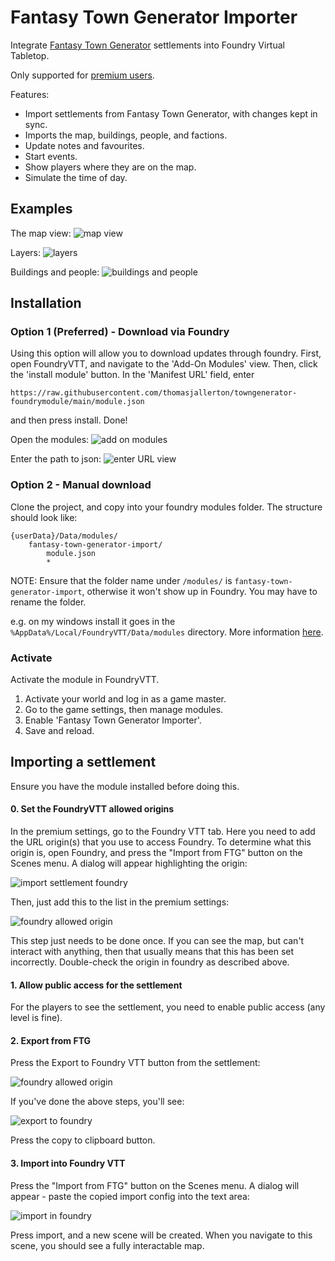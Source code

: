 # Fantasy Town Generator Importer

Integrate [Fantasy Town Generator](https://www.fantasytowngenerator.com) settlements into Foundry Virtual Tabletop.

Only supported for [premium users](https://www.patreon.com/fantasytowngenerator). 

Features:
* Import settlements from Fantasy Town Generator, with changes kept in sync.
* Imports the map, buildings, people, and factions.
* Update notes and favourites.
* Start events.
* Show players where they are on the map.
* Simulate the time of day.

## Examples

The map view:
![map view](docs/map_view.png)

Layers:
![layers](docs/layers.png)

Buildings and people:
![buildings and people](docs/buildings_people.png)

## Installation

### Option 1 (Preferred) - Download via Foundry
Using this option will allow you to download updates through foundry.
First, open FoundryVTT, and navigate to the 'Add-On Modules' view. Then, click the 'install module' button. In the 'Manifest URL' field, enter
```
https://raw.githubusercontent.com/thomasjallerton/towngenerator-foundrymodule/main/module.json
```
and then press install. Done!

Open the modules:
![add on modules](docs/foundry_modules.png)

Enter the path to json:
![enter URL view](docs/foundry_url_install.png)


### Option 2 - Manual download
Clone the project, and copy into your foundry modules folder. The structure should look like:

```
{userData}/Data/modules/  
    fantasy-town-generator-import/  
        module.json
        *
```
NOTE: Ensure that the folder name under `/modules/` is `fantasy-town-generator-import`, otherwise it won't show up in Foundry.
You may have to rename the folder.

e.g. on my windows install it goes in the `%AppData%/Local/FoundryVTT/Data/modules` directory. More information
[here](https://foundryvtt.com/article/module-development/).

### Activate

Activate the module in FoundryVTT.
1. Activate your world and log in as a game master.
2. Go to the game settings, then manage modules.
3. Enable 'Fantasy Town Generator Importer'.
4. Save and reload.

## Importing a settlement

Ensure you have the module installed before doing this.

#### 0. Set the FoundryVTT allowed origins

In the premium settings, go to the Foundry VTT tab. Here you need to add the URL origin(s) that you use to access
Foundry. To determine what this origin is, open Foundry, and press the "Import from FTG" button on the Scenes menu. A
dialog will appear highlighting the origin:

![import settlement foundry](docs/allowed-origin-foundry.png)

Then, just add this to the list in the premium settings:

![foundry allowed origin](docs/allowed-origin-ftg.png)

This step just needs to be done once. If you can see the map, but can't interact with anything, then that usually means
that this has been set incorrectly. Double-check the origin in foundry as described above.

#### 1. Allow public access for the settlement

For the players to see the settlement, you need to enable public access (any level is fine).

#### 2. Export from FTG

Press the Export to Foundry VTT button from the settlement:

![foundry allowed origin](docs/export-menu.png)

If you've done the above steps, you'll see:

![export to foundry](docs/export-to-foundry.png)

Press the copy to clipboard button.

#### 3. Import into Foundry VTT

Press the "Import from FTG" button on the Scenes menu. A dialog will appear - paste the copied import config into the
text area:

![import in foundry](docs/import-in-foundry.png)

Press import, and a new scene will be created. When you navigate to this scene, you should see a fully interactable map.
